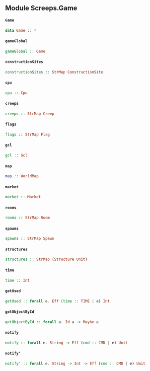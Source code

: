 ## Module Screeps.Game

#### `Game`

``` purescript
data Game :: *
```

#### `gameGlobal`

``` purescript
gameGlobal :: Game
```

#### `constructionSites`

``` purescript
constructionSites :: StrMap ConstructionSite
```

#### `cpu`

``` purescript
cpu :: Cpu
```

#### `creeps`

``` purescript
creeps :: StrMap Creep
```

#### `flags`

``` purescript
flags :: StrMap Flag
```

#### `gcl`

``` purescript
gcl :: Gcl
```

#### `map`

``` purescript
map :: WorldMap
```

#### `market`

``` purescript
market :: Market
```

#### `rooms`

``` purescript
rooms :: StrMap Room
```

#### `spawns`

``` purescript
spawns :: StrMap Spawn
```

#### `structures`

``` purescript
structures :: StrMap (Structure Unit)
```

#### `time`

``` purescript
time :: Int
```

#### `getUsed`

``` purescript
getUsed :: forall e. Eff (time :: TIME | e) Int
```

#### `getObjectById`

``` purescript
getObjectById :: forall a. Id a -> Maybe a
```

#### `notify`

``` purescript
notify :: forall e. String -> Eff (cmd :: CMD | e) Unit
```

#### `notify'`

``` purescript
notify' :: forall e. String -> Int -> Eff (cmd :: CMD | e) Unit
```


